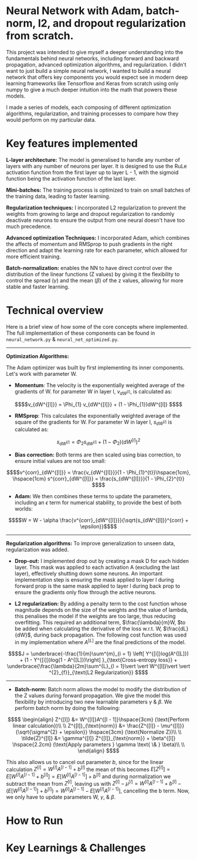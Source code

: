 # Neural Network with Adam, batch-norm, l2, and dropout regularization from scratch.

This project was intended to give myself a deeper understanding into the fundamentals
behind neural networks, including forward and backward propagation, advanced optimization 
algorithms, and regularization. I didn't want to just build a simple neural network,
I wanted to build a neural network that offers key components you would expect see in
modern deep learning frameworks like Tensorflow and Keras from scratch using only numpy
to give a much deeper intuition into the math that powers these models.

I made a series of models, each composing of different optimization algorithms, 
regularization, and training processes to compare how they would perform on my particular
data.

# Key features implemented
**L-layer architecture:** The model is generalised to handle any number of layers with any
number of neurons per layer. It is designed to use the RuLe activation function from the 
first layer up to layer L - 1, with the sigmoid function being the activation function of 
the last layer.

**Mini-batches:** The training process is optimized to train on small batches of the training data,
leading to faster learning.

**Regularization techniques:** I incorporated L2 regularization to prevent the weights from
growing to large and dropout regularization to randomly deactivate neurons to ensure the
output from one neural doesn't have too much precedence.

**Advanced optimization Techniques:** I incorporated Adam, which combines the affects of momentum
and RMSprop to push gradients in the right direction and adapt the learning rate for each parameter,
which allowed for more efficient training.

**Batch-normalization:** enables the NN to have direct control over the distribution of
the linear functions (Z values) by giving it the flexibility to control the spread ($\gamma$)
and the mean ($\beta$) of the z values, allowing for more stable and faster learning.

# Technical overview
Here is a brief view of how some of the core concepts where implemented. The full
implementation of these components can be found in `neural_network.py` & 
`neural_net_optimized.py`. 

***
**Optimization Algorithms:**

The Adam optimizer was built by first implementing its inner
components. Let's work with parameter W.

- **Momentum**: The velocity is the exponentially weighted average of the gradients of W. 
for parameter W in layer l, $v_{dW^{[l]}}$, is calculated as:

```math
$$v_{dW^{[l]}} = \Phi_{1} v_{dW^{[l]}} + (1 - \Phi_{1})dW^{[l]} $$
```

- **RMSprop**: This calculates the exponentially weighted average of the square of the gradients for 
W. For parameter W in layer l, $s_{dW^{[l]}}$ is calculated as:

```math
s_{dW^{[l]}} = \Phi_2 s_{dW^{[l]}} + (1 - \Phi_2) (dW^{[l]})^2
```

- **Bias correction:** Both terms are then scaled using bias correction, to ensure initial values
are not too small:

``` math
$$v^{corr}_{dW^{[l]}} = \frac{v_{dW^{[l]}}}{1 - \Phi_{1}^{t}}\hspace{1cm}, \hspace{1cm}  s^{corr}_{dW^{[l]}} 
= \frac{s_{dW^{[l]}}}{1 - \Phi_{2}^{t}} $$
```

- **Adam:** We then combines these terms to update the parameters, including an $\epsilon$ term
for numerical stability, to provide the best of both worlds:

``` math
$$W = W - \alpha \frac{v^{corr}_{dW^{[l]}}}{\sqrt{s_{dW^{[l]}}^{corr} + \epsilon}}$$
```
***
**Regularization algorithms:** 
To improve generalization to unseen data, regularization was added.

- **Drop-out:** I implemented drop out by creating a mask D for each hidden layer. This mask was 
applied to each activation A (excluding the last layer), effectively shutting
down some neurons. An important implementation step is ensuring the mask applied
to layer l during forward prop is the same mask applied to layer l during back
prop to ensure the gradients only flow through the active neurons.

- **L2 regularization:** By adding a penalty term to the cost function whose magnitude
depends on the size of the weights and the value of lambda, this penalises the model if the 
weights are too large, thus reducing overfitting. This required an additional term, $\frac{\lambda}{m}W, $to be added
when calculating the derivative of the loss w.r.t. W, $\frac{dL}{dW}$, during back propagation. The following cost function was used in
my implementation where $A^{[L]}$ are the final predictions of the model.
```math
$$J = \underbrace{-\frac{1}{m}\sum^{m}_{i = 1} \left[ Y^{[i]}log(A^{[L]}) + (1 - Y^{[i]})log(1 - A^{[L]})\right] }_{\text{Cross-entropy loss}} + 
 \underbrace{\frac{\lambda}{2m}\sum^{L}_{l = 1}\vert \vert W^{[l]}\vert \vert ^{2}_{f}}_{\text{L2 Regularization}} $$
```

***

- **Batch-norm:** Batch norm allows the model to modify the distribution of the Z values during 
forward propagation. We give the model this flexibility by introducing two new learnable
parameters $\gamma$ & $\beta$. We perform batch norm by doing the following:
```math
$$
\begin{align}
Z^{[l]} &= W^{[l]}A^{[l - 1]}\hspace{3cm} (\text{Perform linear calculation})\\ \\
Z^{[l]}_{\text{norm}} &= \frac{Z^{[l]} - \mu^{[l]}}{\sqrt{\sigma^{2} + \epsilon}} \hspace{3cm} 
                        (\text{Normalize Z})\\ \\
\tilde{Z}^{[l]} &= \gamma^{[l]} Z^{[l]}_{\text{norm}} + \beta^{[l]} \hspace{2.2cm} 
                  (\text{Apply parameters } \gamma \text{ \& } \beta)\\ \\
\end{align}
$$
```

This also allows us to cancel out parameter $b$, since for
the linear calculation $Z^{[l]} = W^{[l]}A^{[l -1]} + b^{[l]}$ the mean of this becomes
$E[Z^{[l]}] = E[W^{[l]}A^{[l -1]} + b^{[l]}] = E[W^{[l]}A^{[l -1]}] + b^{[l]}$ and during
normalization we subtract the mean from $Z^{[l]}$, leaving us with
$Z^{[l]} - \mu^{[l]} = W^{[l]}A^{[l -1]} + b^{[l]} - (E[W^{[l]}A^{[l -1]}] + b^{[l]}) = 
W^{[l]}A^{[l -1]} - E[W^{[l]}A^{[l -1]}],$ cancelling the b term. Now, we only have to
update parameters W, $\gamma$, & $\beta$.

# How to Run


# Key Learnings & Challenges